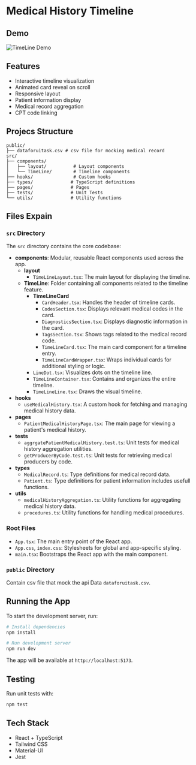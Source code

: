 # Medical History Timeline

## Demo

![TimeLine Demo](https://github.com/Yarin580/medical-timeline/blob/main/src/assets/ProjectOverview.gif)
## Features

- Interactive timeline visualization
- Animated card reveal on scroll
- Responsive layout
- Patient information display
- Medical record aggregation
- CPT code linking

## Projecs Structure

```
public/
├── dataforuitask.csv # csv file for mocking medical record
src/
├── components/
│   ├── layout/          # Layout components
│   └── TimeLine/        # Timeline components
├── hooks/               # Custom hooks
├── types/              # TypeScript definitions
├── pages/              # Pages
├── tests/              # Unit Tests
└── utils/              # Utility functions
```

## Files Expain

### `src` Directory

The `src` directory contains the core codebase:

- **components**: Modular, reusable React components used across the app.
  - **layout**
    - `TimeLineLayout.tsx`: The main layout for displaying the timeline.
  - **TimeLine**: Folder containing all components related to the timeline feature.
    - **TimeLineCard**
      - `CardHeader.tsx`: Handles the header of timeline cards.
      - `CodesSection.tsx`: Displays relevant medical codes in the card.
      - `DiagnosticsSection.tsx`: Displays diagnostic information in the card.
      - `TagsSection.tsx`: Shows tags related to the medical record code.
      - `TimeLineCard.tsx`: The main card component for a timeline entry.
      - `TimeLineCardWrapper.tsx`: Wraps individual cards for additional styling or logic.
    - `LineDot.tsx`: Visualizes dots on the timeline line.
    - `TimeLineContainer.tsx`: Contains and organizes the entire timeline.
    - `TimeLineLine.tsx`: Draws the visual timeline.
- **hooks**
  - `useMedicalHistory.tsx`: A custom hook for fetching and managing medical history data.
- **pages**
  - `PatientMedicalHistoryPage.tsx`: The main page for viewing a patient's medical history.
- **tests**
  - `aggrgatePatientMedicalHistory.test.ts`: Unit tests for medical history aggregation utilities.
  - `getProducerByCode.test.ts`: Unit tests for retrieving medical producers by code.
- **types**
  - `MedicalRecord.ts`: Type definitions for medical record data.
  - `Patient.ts`: Type definitions for patient information includes usefull functions.
- **utils**
  - `medicalHistoryAggregation.ts`: Utility functions for aggregating medical history data.
  - `procedures.ts`: Utility functions for handling medical procedures.

### Root Files

- `App.tsx`: The main entry point of the React app.
- `App.css`, `index.css`: Stylesheets for global and app-specific styling.
- `main.tsx`: Bootstraps the React app with the main component.

### `public` Directory

Contain csv file that mock the api Data `dataforuitask.csv`.

## Running the App

To start the development server, run:

```bash
# Install dependencies
npm install

# Run development server
npm run dev
```

The app will be available at `http://localhost:5173`.

## Testing

Run unit tests with:

```bash
npm test
```

## Tech Stack

- React + TypeScript
- Tailwind CSS
- Material-UI
- Jest
